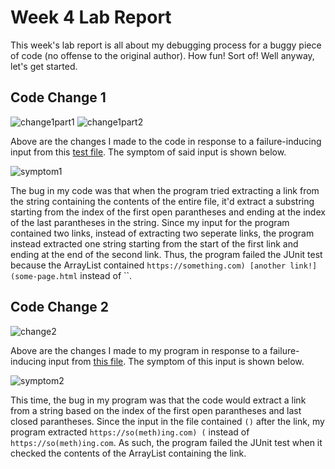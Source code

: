 # Week 4 Lab Report
This week's lab report is all about my debugging process for a buggy piece of code (no offense to the original author). How fun! Sort of! Well anyway, let's get started.

## Code Change 1
![change1part1](https://maotcha.github.io/cse15l-lab-reports/change1part1.png)
![change1part2](https://maotcha.github.io/cse15l-lab-reports/change1part2.png)

Above are the changes I made to the code in response to a failure-inducing input from this [test file](https://github.com/maotcha/markdown-parse/blob/main/test-file.md). The symptom of said input is shown below.

![symptom1](https://maotcha.github.io/cse15l-lab-reports/symptom1.png)

The bug in my code was that when the program tried extracting a link from the string containing the contents of the entire file, it'd extract a substring starting from the index of the first open parantheses and ending at the index of the last parantheses in the string. Since my input for the program contained two links, instead of extracting two seperate links, the program instead extracted one string starting from the start of the first link and ending at the end of the second link. Thus, the program failed the JUnit test because the ArrayList contained `https://something.com)
[another link!](some-page.html` instead of ``.

## Code Change 2
![change2](https://maotcha.github.io/cse15l-lab-reports/change2.png)

Above are the changes I made to my program in response to a failure-inducing input from [this file](https://github.com/maotcha/markdown-parse/blob/main/test2.md). The symptom of this input is shown below.

![symptom2](https://github.com/maotcha/markdown-parse/blob/main/symptom2.png)

This time, the bug in my program was that the code would extract a link from a string based on the index of the first open parantheses and last closed parantheses. Since the input in the file contained `()` after the link, my program extracted `https://so(meth)ing.com) (` instead of `https://so(meth)ing.com`. As such, the program failed the JUnit test when it checked the contents of the ArrayList containing the link.